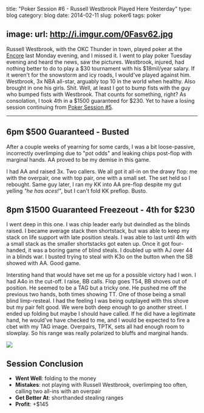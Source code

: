 title: "Poker Session #6 - Russell Westbrook Played Here Yesterday"
type: blog
category: blog
date: 2014-02-11
slug: poker6
tags: poker

image:
    url: http://i.imgur.com/0Fasv62.jpg
---

Russell Westbrook, with the OKC Thunder in town, played poker at the
[Encore](http://encoreclub.com) last Monday evening, and I missed it. I went to
play poker Tuesday evening and heard the news, saw the pictures. Westbrook,
injured, had nothing better to do to play a $30 tournament with his $18mil/year
salary. If it weren't for the snowstorm and icy roads, I would've played
against him. Westbrook, 3x NBA all-star, arguably top 10 in the world when
healthy. Also brought in one his girls. Shit. Well, at least I got to bump
fists with the guy who bumped fists with Westbrook. That counts for something,
right? As consolation, I took 4th in a $1500 guaranteed for $230. Yet
to have a losing session continuing from [Poker Session #5](/blog/poker5).

---

## 6pm $500 Guaranteed - Busted

After a couple weeks of yearning for some cards, I was a bit loose-passive,
incorrectly overlimping due to "pot odds" and leaking chips post-flop with
marginal hands. AA proved to be my demise in this game.

I had AA and raised 3x. Two callers. We all got it all-in on the drawy flop: me
with the overpair, one with top pair, one with a small set. The set held so I
rebought. Same guy later, I ran my KK into AA pre-flop despite my gut yelling
*"he has aces!"*, but I can't fold KK preflop. Busto.

## 8pm $1500 Guaranteed Freezeout - 4th for $230

I went deep in this one. I was chip leader early but dwindled as the blinds
raised. I became average stack then shortstack, but was able to keep my stack
on life support with late position steals. I was able to last until 4th with a
small stack as the smaller shortstacks got eaten up. Once it got four-handed,
it was a boring game of blind steals. I doubled up with AJ over 44 in a blinds
war. I busted trying to steal with K3o on the button when the SB showed with
AA. Good game.

Intersting hand that would have set me up for a possible victory had I won.
I had A4o in the cut-off. I raise, BB calls. Flop goes T54, BB shoves out of
position. He seemed to be a TAG but a tricky one. He pushed me off the previous
two hands, both times showing TT. One of those being a small blind limp-resteal.
I had the feeling I was being outplayed with this shove but my pair felt good.
We were both deep enough to go another street. I ended up folding but maybe I
should have called. If he did have a legitimate hand, he would've have checked
to me, and I would be expected to fire a cbet with my TAG image. Overpairs,
TPTK, sets all had enough room to slowplay. So his range was really polarized
to bluffs and marginal hands.

![](http://i.imgur.com/pUtH0P9.jpg)

## Session Conclusion

- **Went Well**: folding to the money
- **Mistakes**: not playing with Russell Westbrook, overlimping too often,
                 calling two all-ins with an overpair
- **Get Better At**: shorthanded stealing ranges
- **Profit**: +$145
